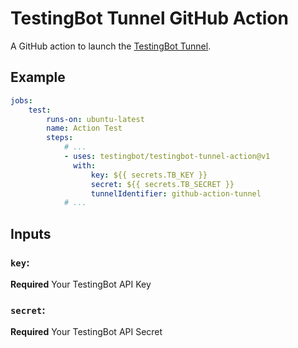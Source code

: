 # TestingBot Tunnel GitHub Action

A GitHub action to launch the [TestingBot Tunnel](https://testingbot.com/support/other/tunnel).

## Example

```yaml
jobs:
    test:
        runs-on: ubuntu-latest
        name: Action Test
        steps:
            # ...
            - uses: testingbot/testingbot-tunnel-action@v1
              with:
                  key: ${{ secrets.TB_KEY }}
                  secret: ${{ secrets.TB_SECRET }}
                  tunnelIdentifier: github-action-tunnel
            # ...
```

## Inputs

### `key`:

**Required** Your TestingBot API Key

### `secret`:

**Required** Your TestingBot API Secret